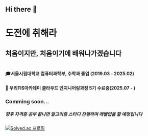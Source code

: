 ## Hi there 👋
# 도전에 취해라
## 처음이지만, 처음이기에 배워나가겠습니다

#
#
#
#
#
#

#### 🎓️서울시립대학교 컴퓨터과학부, 수학과 졸업 (2019.03 - 2025.02)
#### 🌱 우리FIS아카데미 클라우드 엔지니어링과정 5기 수료중(2025.07 - )


### Comming soon...
<!--
**GodNowoon/GodNowoon** is a ✨ _special_ ✨ repository because its `README.md` (this file) appears on your GitHub profile.


Here are some ideas to get you started:

- 🔭 I’m currently working on ...
- 🌱 I’m currently learning ...
- 👯 I’m looking to collaborate on ...
- 🤔 I’m looking for help with ...
- 💬 Ask me about ...
- 📫 How to reach me: ...
- 😄 Pronouns: ...
- ⚡ Fun fact: ...
-->
##### 향후 자격증 공부 끝나면 알고리즘 스터디 진행하며 레벨업을 할 예정입니다
[![Solved.ac
프로필](http://mazassumnida.wtf/api/v2/generate_badge?boj=nowoon0426)](https://solved.ac/nowoon0426)
